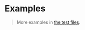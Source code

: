 # Examples

> More examples in [the test files](https://github.com/make-github-pseudonymous-again/js-trie/tree/main/test/src).
